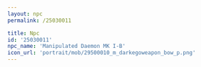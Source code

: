 ```yaml
---
layout: npc
permalink: /25030011

title: Npc
id: '25030011'
npc_name: 'Manipulated Daemon MK I-B'
icon_url: 'portrait/mob/29500010_m_darkegoweapon_bow_p.png'
---
```

